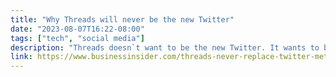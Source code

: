 ```yaml
---
title: "Why Threads will never be the new Twitter"
date: "2023-08-07T16:22-08:00"
tags: ["tech", "social media"]
description: "Threads doesn`t want to be the new Twitter. It wants to be a shopping mall designed to sell you useless crap."
link: https://www.businessinsider.com/threads-never-replace-twitter-meta-zuckerberg-musk-advertisers-brands-influencers-2023-7?utm_source=substack&utm_medium=email
---
```

